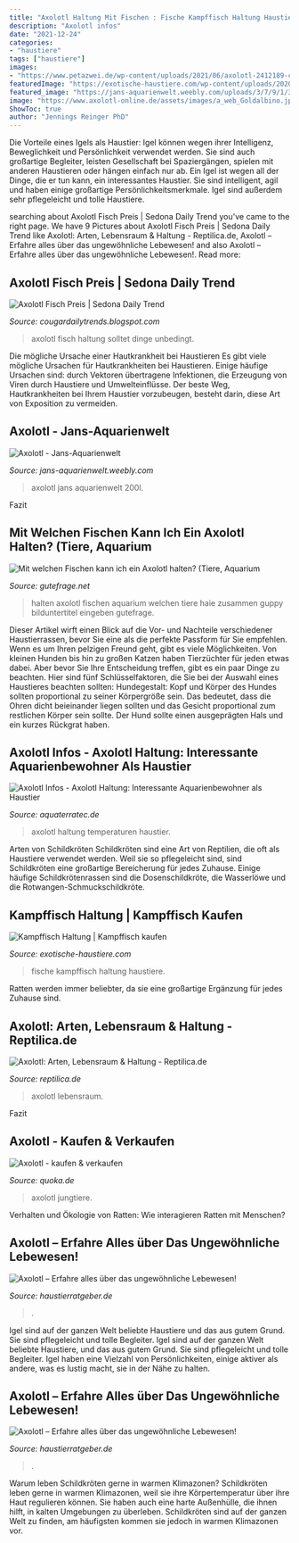 ```yaml
---
title: "Axolotl Haltung Mit Fischen : Fische Kampffisch Haltung Haustiere"
description: "Axolotl infos"
date: "2021-12-24"
categories:
- "haustiere"
tags: ["haustiere"]
images:
- "https://www.petazwei.de/wp-content/uploads/2021/06/axolotl-2412189-c-pixabay.jpg"
featuredImage: "https://exotische-haustiere.com/wp-content/uploads/2020/11/KampffischHaltung-e1604520836132.jpg"
featured_image: "https://jans-aquarienwelt.weebly.com/uploads/3/7/9/1/37916379/1735007_orig.jpg"
image: "https://www.axolotl-online.de/assets/images/a_web_Goldalbino.jpg"
ShowToc: true
author: "Jennings Reinger PhD"
---
```



Die Vorteile eines Igels als Haustier: Igel können wegen ihrer Intelligenz, Beweglichkeit und Persönlichkeit verwendet werden. Sie sind auch großartige Begleiter, leisten Gesellschaft bei Spaziergängen, spielen mit anderen Haustieren oder hängen einfach nur ab.
Ein Igel ist wegen all der Dinge, die er tun kann, ein interessantes Haustier. Sie sind intelligent, agil und haben einige großartige Persönlichkeitsmerkmale. Igel sind außerdem sehr pflegeleicht und tolle Haustiere.

	

		
searching about Axolotl Fisch Preis | Sedona Daily Trend you've came to the right page. We have 9 Pictures about Axolotl Fisch Preis | Sedona Daily Trend like Axolotl: Arten, Lebensraum &amp; Haltung - Reptilica.de, Axolotl – Erfahre alles über das ungewöhnliche Lebewesen! and also Axolotl – Erfahre alles über das ungewöhnliche Lebewesen!. Read more:
		
    
## Axolotl Fisch Preis | Sedona Daily Trend

<img loading=lazy src="https://www.petazwei.de/wp-content/uploads/2021/06/axolotl-2412189-c-pixabay.jpg" onerror="this.onerror=null;this.src='https://tse2.mm.bing.net/th?id=OIP.Nmh3dzvhAi8FS9wPfcFdrgHaDA&amp;pid=15.1';" alt="Axolotl Fisch Preis | Sedona Daily Trend">

_Source: cougardailytrends.blogspot.com_

>axolotl fisch haltung solltet dinge unbedingt. 

	

Die mögliche Ursache einer Hautkrankheit bei Haustieren
Es gibt viele mögliche Ursachen für Hautkrankheiten bei Haustieren. Einige häufige Ursachen sind: durch Vektoren übertragene Infektionen, die Erzeugung von Viren durch Haustiere und Umwelteinflüsse. Der beste Weg, Hautkrankheiten bei Ihrem Haustier vorzubeugen, besteht darin, diese Art von Exposition zu vermeiden.

    
## Axolotl - Jans-Aquarienwelt

<img loading=lazy src="https://jans-aquarienwelt.weebly.com/uploads/3/7/9/1/37916379/1735007_orig.jpg" onerror="this.onerror=null;this.src='https://tse3.mm.bing.net/th?id=OIP.FMHVL3IxozJiOeBXNpEPoQHaE4&amp;pid=15.1';" alt="Axolotl - Jans-Aquarienwelt">

_Source: jans-aquarienwelt.weebly.com_

>axolotl jans aquarienwelt 200l. 

	

Fazit

    
## Mit Welchen Fischen Kann Ich Ein Axolotl Halten? (Tiere, Aquarium

<img loading=lazy src="https://images.gutefrage.net/media/fragen/bilder/mit-welchen-fischen-kann-ich-ein-axolotl-halten/0_big.jpg" onerror="this.onerror=null;this.src='https://tse3.mm.bing.net/th?id=OIP.OdUqzQQ8juKT4J8_ywvXOQHaF7&amp;pid=15.1';" alt="Mit welchen Fischen kann ich ein Axolotl halten? (Tiere, Aquarium">

_Source: gutefrage.net_

>halten axolotl fischen aquarium welchen tiere haie zusammen guppy bilduntertitel eingeben gutefrage. 

	

Dieser Artikel wirft einen Blick auf die Vor- und Nachteile verschiedener Haustierrassen, bevor Sie eine als die perfekte Passform für Sie empfehlen.
Wenn es um Ihren pelzigen Freund geht, gibt es viele Möglichkeiten. Von kleinen Hunden bis hin zu großen Katzen haben Tierzüchter für jeden etwas dabei. Aber bevor Sie Ihre Entscheidung treffen, gibt es ein paar Dinge zu beachten. Hier sind fünf Schlüsselfaktoren, die Sie bei der Auswahl eines Haustieres beachten sollten:
 Hundegestalt: Kopf und Körper des Hundes sollten proportional zu seiner Körpergröße sein. Das bedeutet, dass die Ohren dicht beieinander liegen sollten und das Gesicht proportional zum restlichen Körper sein sollte. Der Hund sollte einen ausgeprägten Hals und ein kurzes Rückgrat haben.

    
## Axolotl Infos - Axolotl Haltung: Interessante Aquarienbewohner Als Haustier

<img loading=lazy src="https://www.axolotl-online.de/assets/images/a_web_Goldalbino.jpg" onerror="this.onerror=null;this.src='https://tse4.mm.bing.net/th?id=OIP.urML21sjz4wcH0PElD-H9QAAAA&amp;pid=15.1';" alt="Axolotl Infos - Axolotl Haltung: Interessante Aquarienbewohner als Haustier">

_Source: aquaterratec.de_

>axolotl haltung temperaturen haustier. 

	

Arten von Schildkröten
Schildkröten sind eine Art von Reptilien, die oft als Haustiere verwendet werden. Weil sie so pflegeleicht sind, sind Schildkröten eine großartige Bereicherung für jedes Zuhause. Einige häufige Schildkrötenrassen sind die Dosenschildkröte, die Wasserlöwe und die Rotwangen-Schmuckschildkröte.

    
## Kampffisch Haltung | Kampffisch Kaufen

<img loading=lazy src="https://exotische-haustiere.com/wp-content/uploads/2020/11/KampffischHaltung-e1604520836132.jpg" onerror="this.onerror=null;this.src='https://tse3.mm.bing.net/th?id=OIP.DxDky-vvotTTM8tHsCxyxQHaFj&amp;pid=15.1';" alt="Kampffisch Haltung | Kampffisch kaufen">

_Source: exotische-haustiere.com_

>fische kampffisch haltung haustiere. 

	

Ratten werden immer beliebter, da sie eine großartige Ergänzung für jedes Zuhause sind.

    
## Axolotl: Arten, Lebensraum &amp; Haltung - Reptilica.de

<img loading=lazy src="https://reptilica.de/wp-content/uploads/2020/11/axolotl-300x225.jpg" onerror="this.onerror=null;this.src='https://tse2.mm.bing.net/th?id=OIP.-uaKC0YnJHUOz8BXorjqOQAAAA&amp;pid=15.1';" alt="Axolotl: Arten, Lebensraum &amp; Haltung - Reptilica.de">

_Source: reptilica.de_

>axolotl lebensraum. 

	

Fazit

    
## Axolotl - Kaufen &amp; Verkaufen

<img loading=lazy src="https://pic0.qimage.de/47/36/35/r244353647.jpg" onerror="this.onerror=null;this.src='https://tse3.mm.bing.net/th?id=OIP.QwofddfyaY9xz54n7_8lKwAAAA&amp;pid=15.1';" alt="Axolotl - kaufen &amp; verkaufen">

_Source: quoka.de_

>axolotl jungtiere. 

	

Verhalten und Ökologie von Ratten: Wie interagieren Ratten mit Menschen?

    
## Axolotl – Erfahre Alles über Das Ungewöhnliche Lebewesen!

<img loading=lazy src="https://www.haustierratgeber.de/wp-content/uploads/2019/09/Axolotl3-1-2-1024x768.jpg" onerror="this.onerror=null;this.src='https://tse3.mm.bing.net/th?id=OIP.xAT8EAHNIP2_kleKXPykCAHaFj&amp;pid=15.1';" alt="Axolotl – Erfahre alles über das ungewöhnliche Lebewesen!">

_Source: haustierratgeber.de_

>. 

	

Igel sind auf der ganzen Welt beliebte Haustiere und das aus gutem Grund. Sie sind pflegeleicht und tolle Begleiter.
Igel sind auf der ganzen Welt beliebte Haustiere, und das aus gutem Grund. Sie sind pflegeleicht und tolle Begleiter. Igel haben eine Vielzahl von Persönlichkeiten, einige aktiver als andere, was es lustig macht, sie in der Nähe zu halten.

    
## Axolotl – Erfahre Alles über Das Ungewöhnliche Lebewesen!

<img loading=lazy src="https://www.haustierratgeber.de/wp-content/uploads/2019/09/Axolotl-1.jpg" onerror="this.onerror=null;this.src='https://tse1.mm.bing.net/th?id=OIP.O7S4-5lHNwkSXoF4rUJhWQHaE8&amp;pid=15.1';" alt="Axolotl – Erfahre alles über das ungewöhnliche Lebewesen!">

_Source: haustierratgeber.de_

>. 

	

Warum leben Schildkröten gerne in warmen Klimazonen?
Schildkröten leben gerne in warmen Klimazonen, weil sie ihre Körpertemperatur über ihre Haut regulieren können. Sie haben auch eine harte Außenhülle, die ihnen hilft, in kalten Umgebungen zu überleben. Schildkröten sind auf der ganzen Welt zu finden, am häufigsten kommen sie jedoch in warmen Klimazonen vor.

